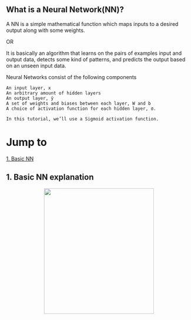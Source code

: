 ## What is a Neural Network(NN)?

A NN is a simple mathematical function which maps inputs to a desired output along with some weights.

OR

It is basically an algorithm that learns on the pairs of examples input and output data, detects some kind of patterns, and predicts the output based on an unseen input data. 

Neural Networks consist of the following components

    An input layer, x
    An arbitrary amount of hidden layers
    An output layer, ŷ
    A set of weights and biases between each layer, W and b
    A choice of activation function for each hidden layer, σ. 
    
    In this tutorial, we’ll use a Sigmoid activation function.

# Jump to
[1. Basic NN](#basic)


<a name="basic"></a>
## 1. Basic NN explanation


<p align="center">
  <img width="299" height="340" src="https://upload.wikimedia.org/wikipedia/commons/thumb/4/46/Colored_neural_network.svg/399px-Colored_neural_network.svg.png">
</p>

























